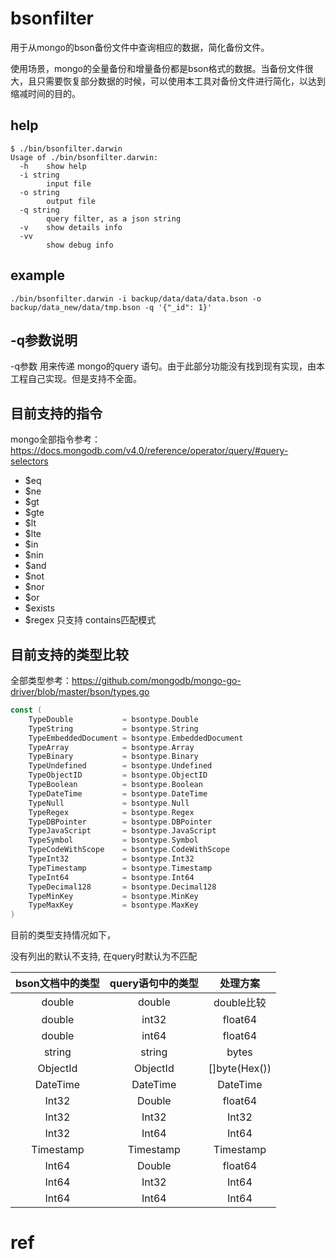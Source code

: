 # bsonfilter
用于从mongo的bson备份文件中查询相应的数据，简化备份文件。

使用场景，mongo的全量备份和增量备份都是bson格式的数据。当备份文件很大，且只需要恢复部分数据的时候，可以使用本工具对备份文件进行简化，以达到缩减时间的目的。


## help
```
$ ./bin/bsonfilter.darwin 
Usage of ./bin/bsonfilter.darwin:
  -h    show help
  -i string
        input file
  -o string
        output file
  -q string
        query filter, as a json string
  -v    show details info
  -vv
        show debug info 
```


## example
```shell
./bin/bsonfilter.darwin -i backup/data/data/data.bson -o backup/data_new/data/tmp.bson -q '{"_id": 1}'

```

## -q参数说明
-q参数 用来传递 mongo的query 语句。由于此部分功能没有找到现有实现，由本工程自己实现。但是支持不全面。

## 目前支持的指令

mongo全部指令参考：https://docs.mongodb.com/v4.0/reference/operator/query/#query-selectors


- $eq
- $ne
- $gt
- $gte
- $lt
- $lte
- $in
- $nin
- $and
- $not
- $nor
- $or
- $exists
- $regex  只支持 contains匹配模式

## 目前支持的类型比较

全部类型参考：https://github.com/mongodb/mongo-go-driver/blob/master/bson/types.go

```go
const (
	TypeDouble           = bsontype.Double
	TypeString           = bsontype.String
	TypeEmbeddedDocument = bsontype.EmbeddedDocument
	TypeArray            = bsontype.Array
	TypeBinary           = bsontype.Binary
	TypeUndefined        = bsontype.Undefined
	TypeObjectID         = bsontype.ObjectID
	TypeBoolean          = bsontype.Boolean
	TypeDateTime         = bsontype.DateTime
	TypeNull             = bsontype.Null
	TypeRegex            = bsontype.Regex
	TypeDBPointer        = bsontype.DBPointer
	TypeJavaScript       = bsontype.JavaScript
	TypeSymbol           = bsontype.Symbol
	TypeCodeWithScope    = bsontype.CodeWithScope
	TypeInt32            = bsontype.Int32
	TypeTimestamp        = bsontype.Timestamp
	TypeInt64            = bsontype.Int64
	TypeDecimal128       = bsontype.Decimal128
	TypeMinKey           = bsontype.MinKey
	TypeMaxKey           = bsontype.MaxKey
)
```

目前的类型支持情况如下，

没有列出的默认不支持, 在query时默认为不匹配

| bson文档中的类型 | query语句中的类型 | 处理方案 |
|:---:|:---:|:---:|
| double | double | double比较 |
| double | int32 | float64 |
| double | int64 | float64 |
| string | string | bytes |
| ObjectId | ObjectId | []byte(Hex()) |
| DateTime | DateTime | DateTime |
| Int32 | Double | float64 |
| Int32 | Int32 | Int32 |
| Int32 | Int64 | Int64 |
| Timestamp | Timestamp | Timestamp |
| Int64 | Double | float64 |
| Int64 | Int32 | Int64 |
| Int64 | Int64 | Int64 |




# ref

